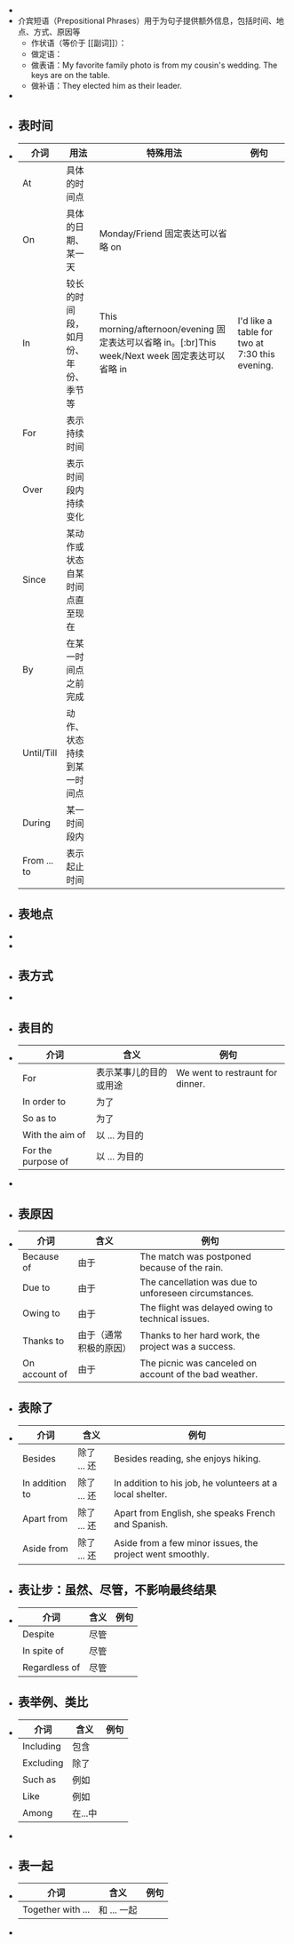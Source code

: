 -
- 介宾短语（Prepositional Phrases）用于为句子提供额外信息，包括时间、地点、方式、原因等
	- 作状语（等价于 [[副词]]）：
	- 做定语：
	- 做表语：My favorite family photo is from my cousin's wedding. The keys are on the table.
	- 做补语：They elected him as their leader.
-
- ## 表时间
- |介词|用法|特殊用法|例句|
  |--|--|--|--|
  |At|具体的时间点|||
  |On|具体的日期、某一天|Monday/Friend 固定表达可以省略 on||
  |In|较长的时间段，如月份、年份、季节等|This morning/afternoon/evening 固定表达可以省略 in。[:br]This week/Next week 固定表达可以省略 in|I'd like a table for two at 7:30 this evening.|
  |For|表示持续时间|||
  |Over|表示时间段内持续变化|||
  |Since|某动作或状态自某时间点直至现在|||
  |By|在某一时间点之前完成|||
  |Until/Till|动作、状态持续到某一时间点|||
  |During|某一时间段内|||
  |From ... to|表示起止时间|||
- ## 表地点
-
-
- ## 表方式
-
- ## 表目的
- |介词|含义|例句|
  |--|--|--|
  |For|表示某事儿的目的或用途|We went to restraunt for dinner.|
  |In order to|为了||
  |So as to|为了||
  |With the aim of|以 ... 为目的||
  |For the purpose of|以 ... 为目的||
-
- ## 表原因
- |介词|含义|例句|
  |--|--|--|
  |Because of|由于|The match was postponed because of the rain.|
  |Due to|由于|The cancellation was due to unforeseen circumstances.|
  |Owing to|由于|The flight was delayed owing to technical issues.|
  |Thanks to|由于（通常积极的原因）|Thanks to her hard work, the project was a success.|
  |On account of|由于|The picnic was canceled on account of the bad weather.|
- ## 表除了
- |介词|含义|例句|
  |--|--|--|
  |Besides|除了 ... 还|Besides reading, she enjoys hiking.|
  |In addition to|除了 ... 还|In addition to his job, he volunteers at a local shelter.|
  |Apart from|除了 ... 还|Apart from English, she speaks French and Spanish.|
  |Aside from|除了 ... 还|Aside from a few minor issues, the project went smoothly.|
- ## 表让步：虽然、尽管，不影响最终结果
- |介词|含义|例句|
  |--|--|--|
  |Despite|尽管||
  |In spite of|尽管||
  |Regardless of|尽管||
- ## 表举例、类比
- |介词|含义|例句|
  |--|--|--|
  |Including|包含||
  |Excluding|除了||
  |Such as|例如||
  |Like|例如||
  |Among|在...中||
-
- ## 表一起
- |介词|含义|例句|
  |--|--|--|
  |Together with ...|和 ... 一起||
-